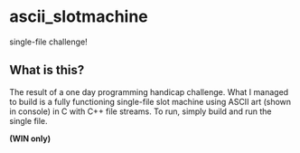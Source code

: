 # ascii_slotmachine
single-file challenge!
<h2>What is this?</h2>
<p>The result of a one day programming handicap challenge. What I managed to build is a fully functioning single-file slot machine using ASCII art (shown in console) in C with C++ file streams. To run, simply build and run the single file.</p>

<b>(WIN only)</b>
